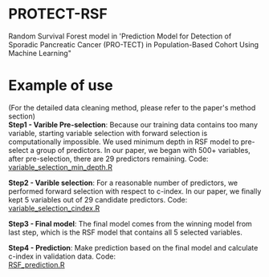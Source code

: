 # PROTECT-RSF
Random Survival Forest model in 'Prediction Model for Detection of Sporadic Pancreatic Cancer (PRO-TECT) in Population-Based Cohort Using Machine Learning"

# Example of use <br />

(For the detailed data cleaning method, please refer to the paper's method section) <br />
**Step1 - Varible Pre-selection**: Because our training data contains too many variable, starting variable selection with forward selection is computationally impossible. We used minimum depth in RSF model to pre-select a group of predictors. In our paper, we began with 500+ variables, after pre-selection, there are 29 predictors remaining. Code: <br />
[variable_selection_min_depth.R](https://github.com/kpsc-informatics/PROTECT-RSF/blob/main/variable_selection_min_depth.R)<br />

**Step2 - Varible selection**:  For a reasonable number of predictors, we performed forward selection with respect to c-index. In our paper, we finally kept 5 variables out of 29 candidate predictors. Code: <br />
[variable_selection_cindex.R](https://github.com/kpsc-informatics/PROTECT-RSF/blob/main/variable_selection_cindex.R)<br />

**Step3 - Final model**: The final model comes from the winning model from last step, which is the RSF model that contains all 5 selected variables. <br />

**Step4 - Prediction**: Make prediction based on the final model and calculate c-index in validation data. Code: <br />
[RSF_prediction.R](https://github.com/kpsc-informatics/PROTECT-RSF/blob/main/rsf_prediction.R)<br />
